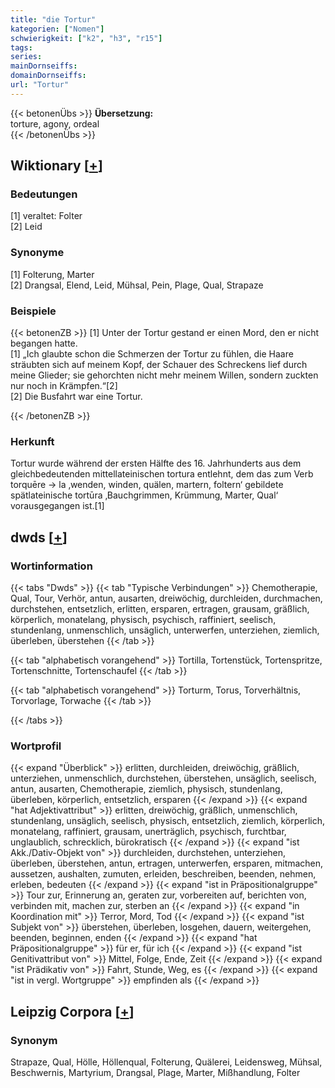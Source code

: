 ```yaml
---
title: "die Tortur"
kategorien: ["Nomen"]
schwierigkeit: ["k2", "h3", "r15"]
tags:
series:
mainDornseiffs:
domainDornseiffs:
url: "Tortur"
---
```


{{< betonenÜbs >}}
**Übersetzung:**  
torture, agony, ordeal  
{{< /betonenÜbs >}}

## Wiktionary [[+](https://de.wiktionary.org/wiki/Tortur)]

### Bedeutungen
[1] veraltet: Folter  
[2] Leid  

### Synonyme
[1] Folterung, Marter  
[2] Drangsal, Elend, Leid, Mühsal, Pein, Plage, Qual, Strapaze  

### Beispiele
{{< betonenZB >}}
[1] Unter der Tortur gestand er einen Mord, den er nicht begangen hatte.  
[1] „Ich glaubte schon die Schmerzen der Tortur zu fühlen, die Haare sträubten sich auf meinem Kopf, der Schauer des Schreckens lief durch meine Glieder; sie gehorchten nicht mehr meinem Willen, sondern zuckten nur noch in Krämpfen.“[2]  
[2] Die Busfahrt war eine Tortur.  

{{< /betonenZB >}}
### Herkunft
Tortur wurde während der ersten Hälfte des 16. Jahrhunderts aus dem gleichbedeutenden mittellateinischen tortura entlehnt, dem das zum Verb torquēre → la ‚wenden, winden, quälen, martern, foltern‘ gebildete spätlateinische tortūra ‚Bauchgrimmen, Krümmung, Marter, Qual‘ vorausgegangen ist.[1]  



## dwds [[+](https://www.dwds.de/wb/Tortur)]

### Wortinformation
{{< tabs "Dwds" >}}
{{< tab "Typische Verbindungen" >}}
Chemotherapie, Qual, Tour, Verhör, antun, ausarten, dreiwöchig, durchleiden, durchmachen, durchstehen, entsetzlich, erlitten, ersparen, ertragen, grausam, gräßlich, körperlich, monatelang, physisch, psychisch, raffiniert, seelisch, stundenlang, unmenschlich, unsäglich, unterwerfen, unterziehen, ziemlich, überleben, überstehen
{{< /tab >}}

{{< tab "alphabetisch vorangehend" >}}
Tortilla, Tortenstück, Tortenspritze, Tortenschnitte, Tortenschaufel
{{< /tab >}}

{{< tab "alphabetisch vorangehend" >}}
Torturm, Torus, Torverhältnis, Torvorlage, Torwache
{{< /tab >}}

{{< /tabs >}}

### Wortprofil
{{< expand "Überblick" >}} erlitten, durchleiden, dreiwöchig, gräßlich, unterziehen, unmenschlich, durchstehen, überstehen, unsäglich, seelisch, antun, ausarten, Chemotherapie, ziemlich, physisch, stundenlang, überleben, körperlich, entsetzlich, ersparen {{< /expand >}}
{{< expand "hat Adjektivattribut" >}} erlitten, dreiwöchig, gräßlich, unmenschlich, stundenlang, unsäglich, seelisch, physisch, entsetzlich, ziemlich, körperlich, monatelang, raffiniert, grausam, unerträglich, psychisch, furchtbar, unglaublich, schrecklich, bürokratisch {{< /expand >}}
{{< expand "ist Akk./Dativ-Objekt von" >}} durchleiden, durchstehen, unterziehen, überleben, überstehen, antun, ertragen, unterwerfen, ersparen, mitmachen, aussetzen, aushalten, zumuten, erleiden, beschreiben, beenden, nehmen, erleben, bedeuten {{< /expand >}}
{{< expand "ist in Präpositionalgruppe" >}} Tour zur, Erinnerung an, geraten zur, vorbereiten auf, berichten von, verbinden mit, machen zur, sterben an {{< /expand >}}
{{< expand "in Koordination mit" >}} Terror, Mord, Tod {{< /expand >}}
{{< expand "ist Subjekt von" >}} überstehen, überleben, losgehen, dauern, weitergehen, beenden, beginnen, enden {{< /expand >}}
{{< expand "hat Präpositionalgruppe" >}} für er, für ich {{< /expand >}}
{{< expand "ist Genitivattribut von" >}} Mittel, Folge, Ende, Zeit {{< /expand >}}
{{< expand "ist Prädikativ von" >}} Fahrt, Stunde, Weg, es {{< /expand >}}
{{< expand "ist in vergl. Wortgruppe" >}} empfinden als {{< /expand >}}

## Leipzig Corpora [[+](https://corpora.uni-leipzig.de/en/res?word=Tortur&corpusId=deu_newscrawl-public_2018)]


### Synonym
Strapaze, Qual, Hölle, Höllenqual, Folterung, Quälerei, Leidensweg, Mühsal, Beschwernis, Martyrium, Drangsal, Plage, Marter, Mißhandlung, Folter

